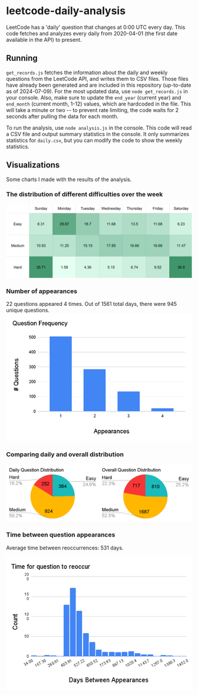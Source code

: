# leetcode-daily-analysis

LeetCode has a 'daily' question that changes at 0:00 UTC every day. This code fetches and analyzes every daily from 2020-04-01 (the first date available in the API) to present.

## Running

`get_records.js` fetches the information about the daily and weekly questions from the LeetCode API, and writes them to CSV files. Those files have already been generated and are included in this repository (up-to-date as of 2024-07-09). For the most updated data, use `node get_records.js` in your console. Also, make sure to update the `end_year` (current year) and `end_month` (current month, 1-12) values, which are hardcoded in the file. This will take a minute or two -- to prevent rate limiting, the code waits for 2 seconds after pulling the data for each month.

To run the analysis, use `node analysis.js` in the console. This code will read a CSV file and output summary statistics in the console. It only summarizes statistics for `daily.csv`, but you can modify the code to show the weekly statistics.

## Visualizations

Some charts I made with the results of the analysis.

### The distribution of different difficulties over the week
![day frequency](https://github.com/ericanderson2/leetcode-daily-analysis/blob/main/visualizations/day_frequency.png)

### Number of appearances
22 questions appeared 4 times. Out of 1561 total days, there were 945 unique questions.
![question frequency](https://github.com/ericanderson2/leetcode-daily-analysis/blob/main/visualizations/Question%20Frequency.png)

### Comparing daily and overall distribution
![daily and overall comparison](https://github.com/ericanderson2/leetcode-daily-analysis/blob/main/visualizations/question_distribution.png)

### Time between question appearances

Average time between reoccurrences: 531 days.

![time to reoccur](https://github.com/ericanderson2/leetcode-daily-analysis/blob/main/visualizations/Time%20for%20question%20to%20reoccur.png)
